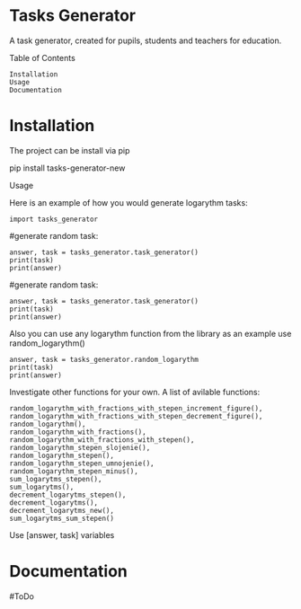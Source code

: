 # Tasks Generator


A task generator, created for pupils, students and teachers for education. 




Table of Contents

    Installation
    Usage
    Documentation

# Installation

The project can be install via pip

pip install tasks-generator-new

Usage

Here is an example of how you would generate logarythm tasks:
    
    import tasks_generator
#generate random task:

    answer, task = tasks_generator.task_generator()
    print(task)
    print(answer)


#generate random task:

    answer, task = tasks_generator.task_generator()
    print(task)
    print(answer)

 Also you can use any logarythm function from the library as an example use random_logarythm()
 
    answer, task = tasks_generator.random_logarythm
    print(task)
    print(answer)

Investigate other functions for your own.
A list of avilable functions:

    random_logarythm_with_fractions_with_stepen_increment_figure(),  
    random_logarythm_with_fractions_with_stepen_decrement_figure(),	
    random_logarythm(),
    random_logarythm_with_fractions(), 	
    random_logarythm_with_fractions_with_stepen(),	
    random_logarythm_stepen_slojenie(),
    random_logarythm_stepen(),	
    random_logarythm_stepen_umnojenie(),
    random_logarythm_stepen_minus(), 
    sum_logarytms_stepen(), 
    sum_logarytms(), 
    decrement_logarytms_stepen(),
    decrement_logarytms(),
    decrement_logarytms_new(), 
    sum_logarytms_sum_stepen()


Use [answer, task] variables
 
 




# Documentation

#ToDo 
